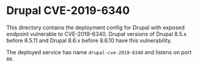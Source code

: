 # Drupal CVE-2019-6340

This directory contains the deployment config for Drupal with exposed endpoint
vulnerable to CVE-2019-6340. Drupal versions of Drupal 8.5.x before 8.5.11 and
Drupal 8.6.x before 8.6.10 have this vulnerability.

The deployed service has name `drupal-cve-2019-6340` and listens on port `80`.
